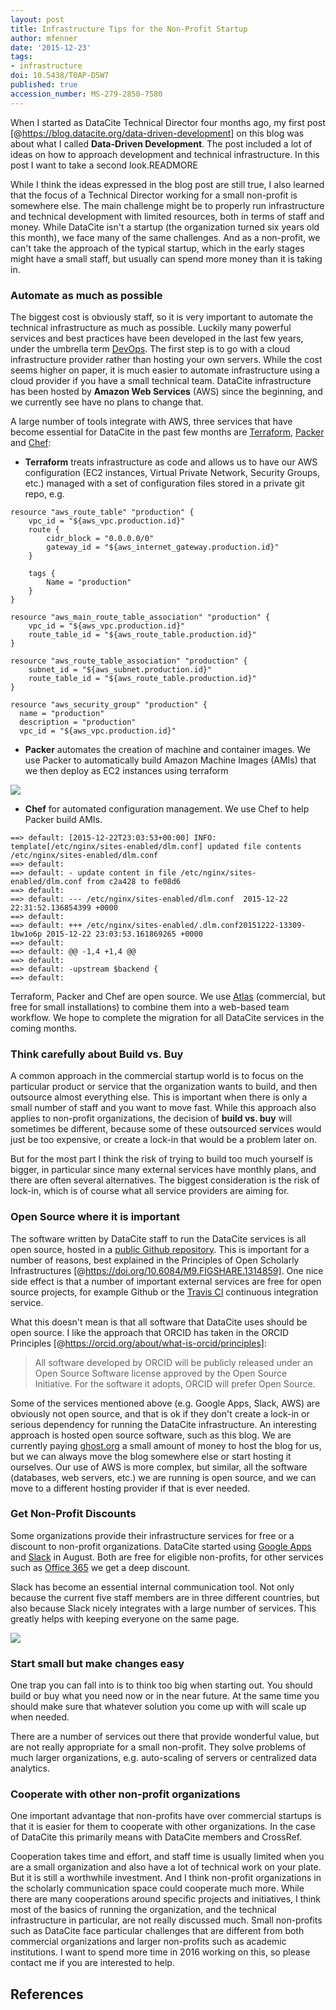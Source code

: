 ```yaml
---
layout: post
title: Infrastructure Tips for the Non-Profit Startup
author: mfenner
date: '2015-12-23'
tags:
- infrastructure
doi: 10.5438/T0AP-D5W7
published: true
accession_number: MS-279-2850-7580
---
```

When I started as DataCite Technical Director four months ago, my first post [@https://blog.datacite.org/data-driven-development] on this blog was about what I called **Data-Driven Development**. The post included a lot of ideas on how to approach development and technical infrastructure. In this post I want to take a second look.READMORE

While I think the ideas expressed in the blog post are still true, I also learned that the focus of a Technical Director working for a small non-profit is somewhere else. The main challenge might be to properly run infrastructure and technical development with limited resources, both in terms of staff and money. While DataCite isn't a startup (the organization turned six years old this month), we face many of the same challenges. And as a non-profit, we can't take the approach of the typical startup, which in the early stages might have a small staff, but usually can spend more money than it is taking in.

### Automate as much as possible
The biggest cost is obviously staff, so it is very important to automate the technical infrastructure as much as possible. Luckily many powerful services and best practices have been developed in the last few years, under the umbrella term [DevOps](http://theagileadmin.com/what-is-devops/). The first step is to go with a cloud infrastructure provider rather than hosting your own servers. While the cost seems higher on paper, it is much easier to automate infrastructure using a cloud provider if you have a small technical team. DataCite infrastructure has been hosted by **Amazon Web Services** (AWS) since the beginning, and we currently see have no plans to change that.

A large number of tools integrate with AWS, three services that have become essential for DataCite in the past few months are [Terraform](https://terraform.io/), [Packer](https://www.packer.io/) and [Chef]():

* **Terraform** treats infrastructure as code and allows us to have our AWS configuration (EC2 instances, Virtual Private Network, Security Groups, etc.) managed with a set of configuration files stored in a private git repo, e.g.

```
resource "aws_route_table" "production" {
    vpc_id = "${aws_vpc.production.id}"
    route {
        cidr_block = "0.0.0.0/0"
        gateway_id = "${aws_internet_gateway.production.id}"
    }

    tags {
        Name = "production"
    }
}

resource "aws_main_route_table_association" "production" {
    vpc_id = "${aws_vpc.production.id}"
    route_table_id = "${aws_route_table.production.id}"
}

resource "aws_route_table_association" "production" {
    subnet_id = "${aws_subnet.production.id}"
    route_table_id = "${aws_route_table.production.id}"
}

resource "aws_security_group" "production" {
  name = "production"
  description = "production"
  vpc_id = "${aws_vpc.production.id}"
```

* **Packer** automates the creation of machine and container images. We use Packer to automatically build Amazon Machine Images (AMIs) that we then deploy as EC2 instances using terraform

![](/images/2015/12/Bildschirmfoto-2015-12-23-um-11-29-50.png)

* **Chef** for automated configuration management. We use Chef to help Packer build AMIs.

```
==> default: [2015-12-22T23:03:53+00:00] INFO: template[/etc/nginx/sites-enabled/dlm.conf] updated file contents /etc/nginx/sites-enabled/dlm.conf
==> default:
==> default: - update content in file /etc/nginx/sites-enabled/dlm.conf from c2a428 to fe08d6
==> default:
==> default: --- /etc/nginx/sites-enabled/dlm.conf  2015-12-22 22:31:52.136854399 +0000
==> default:
==> default: +++ /etc/nginx/sites-enabled/.dlm.conf20151222-13309-1bw1o6p 2015-12-22 23:03:53.161869265 +0000
==> default:
==> default: @@ -1,4 +1,4 @@
==> default:
==> default: -upstream $backend {
==> default:
```

Terraform, Packer and Chef are open source. We use [Atlas](https://hashicorp.com/atlas.html) (commercial, but free for small installations) to combine them into a web-based team workflow. We hope to complete the migration for all DataCite services in the coming months.

### Think carefully about Build vs. Buy
A common approach in the commercial startup world is to focus on the particular product or service that the organization wants to build, and then outsource almost everything else. This is important when there is only a small number of staff and you want to move fast. While this approach also applies to non-profit organizations, the decision of **build vs. buy** will sometimes be different, because some of these outsourced services would just be too expensive, or create a lock-in that would be a problem later on.

But for the most part I think the risk of trying to build too much yourself is bigger, in particular since many external services have monthly plans, and there are often several alternatives. The biggest consideration is the risk of lock-in, which is of course what all service providers are aiming for.

### Open Source where it is important
The software written by DataCite staff to run the DataCite services is all open source, hosted in a [public Github repository](https://github.com/datacite). This is important for a number of reasons, best explained in the Principles of Open Scholarly Infrastructures [@https://doi.org/10.6084/M9.FIGSHARE.1314859]. One nice side effect is that a number of important external services are free for open source projects, for example Github or the [Travis CI](https://travis-ci.org/) continuous integration service.

What this doesn't mean is that all software that DataCite uses should be open source. I like the approach that ORCID has taken in the ORCID Principles [@https://orcid.org/about/what-is-orcid/principles]:

> All software developed by ORCID will be publicly released under an Open Source Software license approved by the Open Source Initiative. For the software it adopts, ORCID will prefer Open Source.

Some of the services mentioned above (e.g. Google Apps, Slack, AWS) are obviously not open source, and that is ok if they don't create a lock-in or serious dependency for running the DataCite infrastructure. An interesting approach is hosted open source software, such as this blog. We are currently paying [ghost.org](https://ghost.org/) a small amount of money to host the blog for us, but we can always move the blog somewhere else or start hosting it ourselves. Our use of AWS is more complex, but similar, all the software (databases, web servers, etc.) we are running is open source, and we can move to a different hosting provider if that is ever needed.

### Get Non-Profit Discounts
Some organizations provide their infrastructure services for free or a discount to non-profit organizations. DataCite started using [Google Apps](https://apps.google.com/) and [Slack](https://slack.com/) in August. Both are free for eligible non-profits, for other services such as [Office 365](https://products.office.com/en-us/nonprofit/office-365-nonprofit) we get a deep discount.

Slack has become an essential internal communication tool. Not only because the current five staff members are in three different countries, but also because Slack nicely integrates with a large number of services. This greatly helps with keeping everyone on the same page.

![](/images/2015/12/Bildschirmfoto-2015-12-23-um-11-26-47.png)

### Start small but make changes easy
One trap you can fall into is to think too big when starting out. You should build or buy what you need now or in the near future. At the same time you should make sure that whatever solution you come up with will scale up when needed.

There are a number of services out there that provide wonderful value, but are not really appropriate for a small non-profit. They solve problems of much larger organizations, e.g. auto-scaling of servers or centralized data analytics.

### Cooperate with other non-profit organizations
One important advantage that non-profits have over commercial startups is that it is easier for them to cooperate with other organizations. In the case of DataCite this primarily means with DataCite members and CrossRef.

Cooperation takes time and effort, and staff time is usually limited when you are a small organization and also have a lot of technical work on your plate. But it is still a worthwhile investment. And I think non-profit organizations in the scholarly communication space could cooperate much more. While there are many cooperations around specific projects and initiatives, I think most of the basics of running the organization, and the technical infrastructure in particular, are not really discussed much. Small non-profits such as DataCite face particular challenges that are different from both commercial organizations and larger non-profits such as academic institutions. I want to spend more time in 2016 working on this, so please contact me if you are interested to help.

## References
